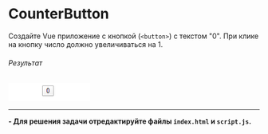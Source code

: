 # CounterButton

Создайте Vue приложение с кнопкой (`<button>`) с текстом "0". При клике на кнопку число должно увеличиваться на 1.

###### Результат

![Example](./example.gif)

---

**- Для решения задачи отредактируйте файлы `index.html` и `script.js`.**
